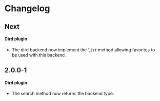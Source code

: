 Changelog
=========

Next
----

#### Dird plugin

* The dird backend now implement the `list` method allowing favorites to be used with this backend.


2.0.0-1
-----

#### Dird plugin

* The search method now returns the backend type.

